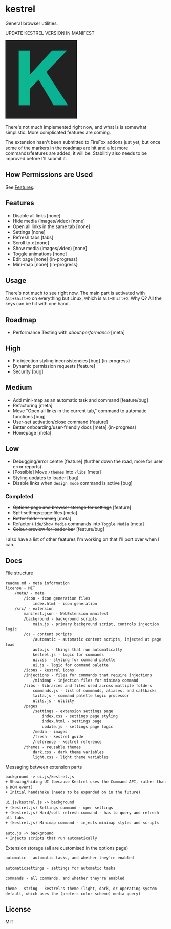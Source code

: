 # kestrel

General browser utilities.

UPDATE KESTREL VERSION IN MANIFEST

![Kestrel's Icon](https://raw.githubusercontent.com/EthanJustice/kestrel/master/src/icons/icon.png)

There's not much implemented right now, and what is is somewhat simplistic.  More complicated features are coming.

The extension hasn't been submitted to FireFox addons just yet, but once some of the markers in the roadmap are hit and a lot more commands/features are added, it will be.  Stabilitiy also needs to be improved before I'll submit it.

## How Permissions are Used

See [Features](#features).

## Features

+ Disable all links [none]
+ Hide media (images/video) [none]
+ Open all links in the same tab [none]
+ Settings [none]
+ Refresh tabs [tabs]
+ Scroll to *x* [none]
+ Show media (images/video) [none]
+ Toggle animations [none]
+ Edit page [none] {in-progress}
+ Mini-map [none] {in-progress}

## Usage

There's not much to see right now.  The main part is activated with `Alt+Shift+Q` on everything but Linux, which is `Alt+Shift+Q`.  Why Q?  All the keys can be hit with one hand.

## Roadmap

+ Performance Testing with *about:performance* [meta]

## High

+ Fix injection styling inconsistencies [bug] {in-progress}
+ Dynamic permission requests [feature]
+ Security [bug]

## Medium

+ Add mini-map as an automatic task and command [feature/bug]
+ Refactoring [meta]
+ Move "Open all links in the current tab," command to automatic functions [bug]
+ User-set activation/close command [feature]
+ Better onboarding/user-friendly docs [meta] {in-progress}
+ Homepage [meta]

## Low

+ Debugging/error centre [feature] (further down the road, more for user error reports)
+ [Possible] Move `/themes` into `/libs` [meta]
+ Styling updates to loader [bug]
+ Disable links when `design mode` command is active [bug]

### Completed

+ ~~Options page and browser storage for settings~~ [feature]
+ ~~Split settings page files~~ [meta]
+ ~~Better folder naming~~ [meta]
+ ~~Refactor `Hide/Show Media` commands into `Toggle Media`~~ [meta]
+ ~~Colour preview for loader bar~~ [feature/bug]

I also have a list of other features I'm working on that I'll port over when I can.

## Docs

File structure

```plaintext
readme.md - meta information
license - MIT
    /meta/ - meta
        /icon - icon generation files
            index.html - icon generation
    /src/ - extension
        manifest.json - WebExtension manifest
        /background - background scripts
            main.js - primary background script, controls injection logic
        /cs - content scripts
            /automatic - automatic content scripts, injected at page load
            auto.js - things that run automatically
            kestrel.js - logic for commands
            ui.css - styling for command palette
            ui.js - logic for command palette
        /icons - kestrel icons
        /injections - files for commands that require injections
            /minimap - injection files for minimap command
        /libs - libraries and files used across multiple folders
            commands.js - list of commands, aliases, and callbacks
            taita.js - command palette logic processor
            utils.js - utility
        /pages
            /settings - extension settings page
                index.css - settings page styling
                index.html - settings page
                update.js - settings page logic
            /media - images
            /fresh - kestrel guide
            /reference - kestrel reference
        /themes - reusable themes
            dark.css - dark theme variables
            light.css - light theme variables
```

Messaging between extension parts

```plaintext
background -> ui.js/kestrel.js
+ Showing/hiding UI (because Kestrel uses the Command API, rather than a DOM event)
+ Initial handshake (needs to be expanded on in the future)

ui.js/kestrel.js -> background
+ (kestrel.js) Settings command - open settings
+ (kestrel.js) Hard/soft refresh command - has to query and refresh all tabs
+ (kestrel.js) Minimap command - injects minimap styles and scripts

auto.js -> background
+ Injects scripts that run automatically
```

Extension storage (all are customised in the options page)

```plaintext
automatic - automatic tasks, and whether they're enabled

automaticsettings - settings for automatic tasks

commands - all commands, and whether they're enabled

theme - string - kestrel's theme (light, dark, or operating-system-default, which uses the (prefers-color-scheme) media query)
```

## License

MIT
